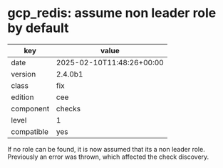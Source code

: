 [//]: # (werk v2)
# gcp_redis: assume non leader role by default

key        | value
---------- | ---
date       | 2025-02-10T11:48:26+00:00
version    | 2.4.0b1
class      | fix
edition    | cee
component  | checks
level      | 1
compatible | yes

If no role can be found, it is now assumed that its a non leader role.
Previously an error was thrown, which affected the check discovery.
